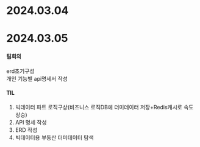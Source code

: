# 2024.03.04

# 2024.03.05

#### 팀회의
erd초기구성  
개인 기능별 api명세서 작성

#### TIL  
1. 빅데이터 파트 로직구상(비즈니스 로직DB에 더미데이터 저장+Redis캐시로 속도 상승)
2. API 명세 작성
3. ERD 작성
4. 빅데이터용 부동산 더미데이터 탐색
